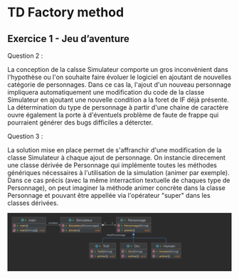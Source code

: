 # TD Factory method

## Exercice 1 - Jeu d’aventure

Question 2 :

La conception de la calsse Simulateur comporte un gros inconvénient dans l'hypothèse ou l'on souhaite faire évoluer le logiciel en ajoutant de nouvelles catégorie de personnages. Dans ce cas la, l'ajout d'un nouveau personnage impliquera automatiquement une modification du code de la classe Simulateur en ajoutant une nouvelle condition a la foret de IF déjà présente. La détermination du type de personnage à partir d'une chaine de caractère ouvre également la porte à d'éventuels problème de faute de frappe qui pourraient générer des bugs difficiles a détercter.

Question 3 :

La solution mise en place permet de s'affranchir d'une modification de la classe Simulateur à chaque ajout de personnage. On instancie direcement une classe dérivée de Personnage qui implémente toutes les méthodes génériques nécessaires à l'utilisation de la simulation (animer par exemple).
Dans ce cas précis (avec la même interraction textuelle de chaques type de Personnage), on peut imaginer la méthode animer concrète dans la classe Personnage et pouvant être appellée via l'opérateur "super" dans les classes dérivées.

![alt text](https://github.com/malo2b/M1_TD_Patterns_FactoryMethod_Ex1/blob/master/DiagrammeDeClasse.png)